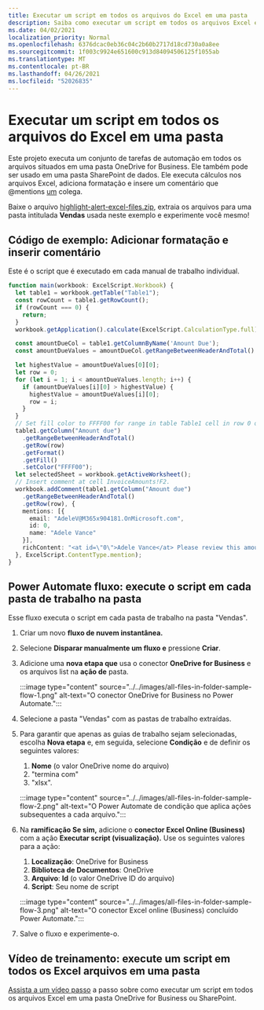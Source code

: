 ```yaml
---
title: Executar um script em todos os arquivos do Excel em uma pasta
description: Saiba como executar um script em todos os arquivos Excel em uma pasta em OneDrive for Business.
ms.date: 04/02/2021
localization_priority: Normal
ms.openlocfilehash: 6376dcac0eb36c04c2b60b2717d18cd730a0a8ee
ms.sourcegitcommit: 1f003c9924e651600c913d84094506125f1055ab
ms.translationtype: MT
ms.contentlocale: pt-BR
ms.lasthandoff: 04/26/2021
ms.locfileid: "52026835"
---
```

# <a name="run-a-script-on-all-excel-files-in-a-folder"></a>Executar um script em todos os arquivos do Excel em uma pasta

Este projeto executa um conjunto de tarefas de automação em todos os arquivos situados em uma pasta OneDrive for Business. Ele também pode ser usado em uma pasta SharePoint de dados.
Ele executa cálculos nos arquivos Excel, adiciona formatação e insere um comentário que @mentions [um](https://support.microsoft.com/office/90701709-5dc1-41c7-aa48-b01d4a46e8c7) colega.

Baixe o arquivo <a href="https://github.com/OfficeDev/office-scripts-docs/blob/master/docs/resources/samples/highlight-alert-excel-files.zip?raw=true">highlight-alert-excel-files.zip</a>, extraia os arquivos para uma pasta intitulada **Vendas** usada neste exemplo e experimente você mesmo!

## <a name="sample-code-add-formatting-and-insert-comment"></a>Código de exemplo: Adicionar formatação e inserir comentário

Este é o script que é executado em cada manual de trabalho individual.

```TypeScript
function main(workbook: ExcelScript.Workbook) {
  let table1 = workbook.getTable("Table1");
  const rowCount = table1.getRowCount();
  if (rowCount === 0) {
    return;
  }
  workbook.getApplication().calculate(ExcelScript.CalculationType.full);

  const amountDueCol = table1.getColumnByName('Amount Due');
  const amountDueValues = amountDueCol.getRangeBetweenHeaderAndTotal().getValues();

  let highestValue = amountDueValues[0][0];
  let row = 0;
  for (let i = 1; i < amountDueValues.length; i++) {
    if (amountDueValues[i][0] > highestValue) {
      highestValue = amountDueValues[i][0];
      row = i;
    }
  }
  // Set fill color to FFFF00 for range in table Table1 cell in row 0 on column "Amount due".
  table1.getColumn("Amount due")
    .getRangeBetweenHeaderAndTotal()
    .getRow(row)
    .getFormat()
    .getFill()
    .setColor("FFFF00");
  let selectedSheet = workbook.getActiveWorksheet();
  // Insert comment at cell InvoiceAmounts!F2.
  workbook.addComment(table1.getColumn("Amount due")
    .getRangeBetweenHeaderAndTotal()
    .getRow(row), {
    mentions: [{
      email: "AdeleV@M365x904181.OnMicrosoft.com",
      id: 0,
      name: "Adele Vance"
    }],
    richContent: "<at id=\"0\">Adele Vance</at> Please review this amount"
  }, ExcelScript.ContentType.mention);
}
```

## <a name="power-automate-flow-run-the-script-on-every-workbook-in-the-folder"></a>Power Automate fluxo: execute o script em cada pasta de trabalho na pasta

Esse fluxo executa o script em cada pasta de trabalho na pasta "Vendas".

1. Criar um novo **fluxo de nuvem instantânea.**
1. Selecione **Disparar manualmente um fluxo e** pressione **Criar**.
1. Adicione uma **nova etapa que** usa o conector **OneDrive for Business** e os arquivos list na **ação de** pasta.

    :::image type="content" source="../../images/all-files-in-folder-sample-flow-1.png" alt-text="O conector OneDrive for Business no Power Automate.":::
1. Selecione a pasta "Vendas" com as pastas de trabalho extraídas.
1. Para garantir que apenas as guias de trabalho sejam selecionadas, escolha **Nova etapa** e, em seguida, selecione **Condição** e de definir os seguintes valores:
    1. **Nome** (o valor OneDrive nome do arquivo)
    1. "termina com"
    1. "xlsx".

    :::image type="content" source="../../images/all-files-in-folder-sample-flow-2.png" alt-text="O Power Automate de condição que aplica ações subsequentes a cada arquivo.":::
1. Na **ramificação Se sim,** adicione o **conector Excel Online (Business)** com a ação **Executar script (visualização).** Use os seguintes valores para a ação:
    1. **Localização**: OneDrive for Business
    1. **Biblioteca de Documentos**: OneDrive
    1. **Arquivo**: **Id** (o valor OneDrive ID do arquivo)
    1. **Script**: Seu nome de script

    :::image type="content" source="../../images/all-files-in-folder-sample-flow-3.png" alt-text="O conector Excel online (Business) concluído Power Automate.":::
1. Salve o fluxo e experimente-o.

## <a name="training-video-run-a-script-on-all-excel-files-in-a-folder"></a>Vídeo de treinamento: execute um script em todos os Excel arquivos em uma pasta

[Assista a um vídeo passo](https://youtu.be/xMg711o7k6w) a passo sobre como executar um script em todos os arquivos Excel em uma pasta OneDrive for Business ou SharePoint.
